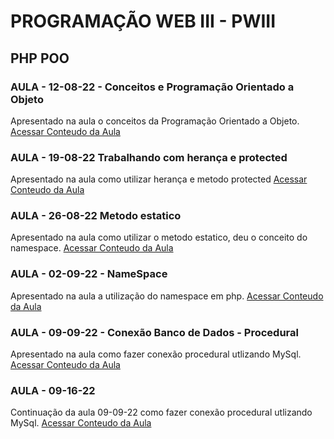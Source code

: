 # PROGRAMAÇÃO WEB III - PWIII

## PHP POO

### AULA - 12-08-22 - Conceitos e Programação Orientado a Objeto
Apresentado na aula o conceitos da Programação Orientado a Objeto.
[Acessar Conteudo da Aula](https://github.com/abnersolivera/PROGRAMA-O-WEB-III-PWIII-3M/tree/main/aula_08-12-22)

### AULA - 19-08-22 Trabalhando com herança e protected
Apresentado na aula como utilizar  herança e metodo protected
[Acessar Conteudo da Aula](https://github.com/abnersolivera/PROGRAMA-O-WEB-III-PWIII-3M/tree/main/aula_08-19-22)

### AULA - 26-08-22 Metodo estatico
Apresentado na aula como utilizar o metodo estatico, deu o conceito do namespace.
[Acessar Conteudo da Aula](https://github.com/abnersolivera/PROGRAMA-O-WEB-III-PWIII-3M/tree/main/aula_08-26-22)

### AULA - 02-09-22 - NameSpace
Apresentado na aula a utilização do namespace em php.
[Acessar Conteudo da Aula](https://github.com/abnersolivera/PROGRAMA-O-WEB-III-PWIII-3M/tree/main/aula_09-02-22)

### AULA - 09-09-22 - Conexão Banco de Dados - Procedural
Apresentado na aula como fazer conexão procedural utlizando MySql.
[Acessar Conteudo da Aula](https://github.com/abnersolivera/PROGRAMA-O-WEB-III-PWIII-3M/tree/main/aula_09-09-22)

### AULA - 09-16-22
Continuação da aula 09-09-22 como fazer conexão procedural utlizando MySql.
[Acessar Conteudo da Aula](https://github.com/abnersolivera/PROGRAMA-O-WEB-III-PWIII-3M/tree/main/aula_09-16-22)